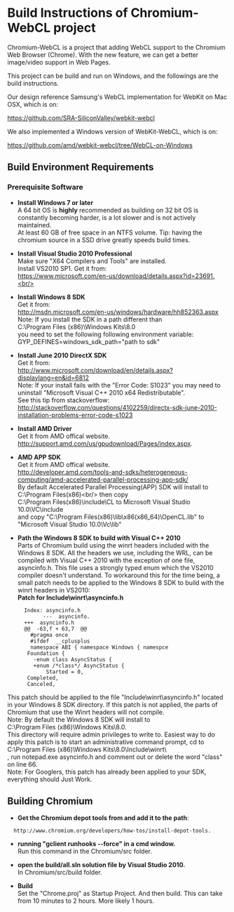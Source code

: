 Build Instructions of Chromium-WebCL project
=====

Chromium-WebCL is a project that adding WebCL support to the Chromium Web
 Browser (Chrome). With the new feature, we can get a better image/video
 support in Web Pages.

This project can be build and run on Windows, and the followings are the
 build instructions.

Our design reference Samsung's WebCL implementation for WebKit on Mac OSX,
 which is on:

https://github.com/SRA-SiliconValley/webkit-webcl

We also implemented a Windows version of WebKit-WebCL, which is on:

https://github.com/amd/webkit-webcl/tree/WebCL-on-Windows


Build Environment Requirements
-----
### Prerequisite Software

* **Install Windows 7 or later**<br/>
A 64 bit OS is **highly** recommended as building on 32 bit OS is constantly
 becoming harder, is a lot slower and is not actively maintained.<br/>
At least 60 GB of free space in an NTFS volume. Tip: having the chromium
 source in a SSD drive greatly speeds build times.

* **Install Visual Studio 2010 Professional**<br/>
Make sure "X64 Compilers and Tools" are installed.<br/>
Install VS2010 SP1. Get it from:<br/>
https://www.microsoft.com/en-us/download/details.aspx?id=23691.<br/>

* **Install Windows 8 SDK**<br/>
Get it from:<br/>
http://msdn.microsoft.com/en-us/windows/hardware/hh852363.aspx<br/>
Note: If you install the SDK in a path different than<br/>
C:\Program Files (x86)\Windows Kits\8.0<br/>
you need to set the following following environment variable:<br/>
GYP_DEFINES=windows_sdk_path="path to sdk"

* **Install June 2010 DirectX SDK**<br/>
Get it from:<br/>
http://www.microsoft.com/download/en/details.aspx?displaylang=en&id=6812<br/>
Note: If your install fails with the "Error Code: S1023" you may need to<br/>
 uninstall "Microsoft Visual C++ 2010 x64 Redistributable".<br/>
See this tip from stackoverflow:<br/>
http://stackoverflow.com/questions/4102259/directx-sdk-june-2010-installation-problems-error-code-s1023

* **Install AMD Driver**<br/>
Get it from AMD offical website.<br/>
http://support.amd.com/us/gpudownload/Pages/index.aspx.

* **AMD APP SDK**<br/>
Get it from AMD offical website.<br/>
http://developer.amd.com/tools-and-sdks/heterogeneous-computing/amd-accelerated-parallel-processing-app-sdk/<br/>
By default Accelerated Parallel Processing(APP) SDK will install to<br/>
C:\Program Files(x86)\<br/>
then copy<br/>
C:\Program Files(x86)\include\CL to Microsoft Visual Studio 10.0\VC\include<br/>
and copy "C:\Program Files(x86)\lib\x86(x86_64)\OpenCL.lib" to "Microsoft Visual Studio 10.0\Vc\lib\"

* **Path the Windows 8 SDK to build with Visual C++ 2010**<br/>
Parts of Chromium build using the winrt headers included with the 
Windows 8 SDK. All the headers we use, including the WRL, can be 
compiled with Visual C++ 2010 with the exception of one file, asyncinfo.h. 
This file uses a strongly typed enum which the VS2010 compiler doesn't 
understand. To workaround this for the time being, a small patch needs to be 
applied to the Windows 8 SDK to build with the winrt headers in VS2010:<br/>
**Patch for Include\winrt\asyncinfo.h**

		Index: asyncinfo.h
		      ---  asyncinfo.
		+++  asyncinfo.h
		@@  -63,f + 63,7  @@
		  #pragma once
		  #ifdef  __cplusplus
		  namespace ABI { namespace Windows { namespce
		 Foundation {
		   -enum class AsyncStatus {
		   +enum /*class*/ AsyncStatus {
		       Started = 0,
		 Completed, 
		 Canceled,

This patch should be applied to the file "Include\winrt\asyncinfo.h" located 
in your Windows 8 SDK directory. If this patch is not applied, the parts of 
Chromium that use the Winrt headers will not compile.<br/>
Note: By default the Windows 8 SDK will install to<br/>
C:\Program Files (x86)\Windows Kits\8.0\.<br/>
This directory will require admin privileges to write to. Easiest way to do 
apply this patch is to start an administrative command prompt, cd to<br/>
C:\Program Files (x86)\Windows Kits\8.0\Include\winrt\ <br/>,
run notepad.exe asyncinfo.h and comment out or delete the word "class" 
on line 66.<br/>
Note: For Googlers, this patch has already been applied to your SDK,
everything should Just Work.



Building Chromium
-----

* **Get the Chromium depot tools from and add it to the path**:

```
  http://www.chromium.org/developers/how-tos/install-depot-tools.
```

* **running "gclient runhooks --force" in a cmd window.**<br/>
Run this command in the Chromium/src folder.

* **open the build/all.sln solution file by Visual Studio 2010.**<br/>
In Chromium/src/build folder.

* **Build**<br/>
Set the "Chrome.proj" as Startup Project. And then build. 
This can take from 10 minutes to 2 hours. More likely 1 hours.

